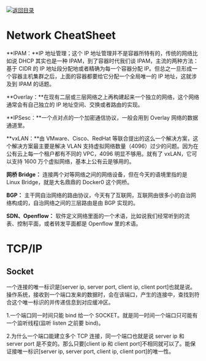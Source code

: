 [![返回目录](https://parg.co/UCb)](https://github.com/wxyyxc1992/Awesome-CheatSheet)

# Network CheatSheet

**IPAM：**IP 地址管理；这个 IP 地址管理并不是容器所特有的，传统的网络比如说 DHCP 其实也是一种 IPAM，到了容器时代我们谈 IPAM，主流的两种方法： 基于 CIDR 的 IP 地址段分配地或者精确为每一个容器分配 IP。但总之一旦形成一个容器主机集群之后，上面的容器都要给它分配一个全局唯一的 IP 地址，这就涉及到 IPAM 的话题。

**Overlay：**在现有二层或三层网络之上再构建起来一个独立的网络，这个网络通常会有自己独立的 IP 地址空间、交换或者路由的实现。

**IPSesc：**一个点对点的一个加密通信协议，一般会用到 Overlay 网络的数据通道里。

**vxLAN：**由 VMware、Cisco、RedHat 等联合提出的这么一个解决方案，这个解决方案最主要是解决 VLAN 支持虚拟网络数量（4096）过少的问题。因为在公有云上每一个租户都有不同的 VPC，4096 明显不够用。就有了 vxLAN，它可以支持 1600 万个虚拟网络，基本上公有云是够用的。

**网桥 Bridge：** 连接两个对等网络之间的网络设备，但在今天的语境里指的是 Linux Bridge，就是大名鼎鼎的 Docker0 这个网桥。

**BGP：** 主干网自治网络的路由协议，今天有了互联网，互联网由很多小的自治网络构成的，自治网络之间的三层路由是由 BGP 实现的。

**SDN、Openflow：** 软件定义网络里面的一个术语，比如说我们经常听到的流表、控制平面，或者转发平面都是 Openflow 里的术语。

# TCP/IP

## Socket

一个连接的唯一标识是[server ip, server port, client ip, client port]也就是说。操作系统，接收到一个端口发来的数据时，会在该端口，产生的连接中，查找到符合这个唯一标识的并传递信息到对应缓冲区。

1.一个端口同一时间只能 bind 给一个 SOCKET。就是同一时间一个端口只可能有一个监听线程(监听 listen 之前要 bind)。

2.为什么一个端口能建立多个 TCP 连接，同一个端口也就是说 server ip 和 server port 是不变的。那么只要[client ip 和 client port]不相同就可以了。能保证接唯一标识[server ip, server port, client ip, client port]的唯一性。
